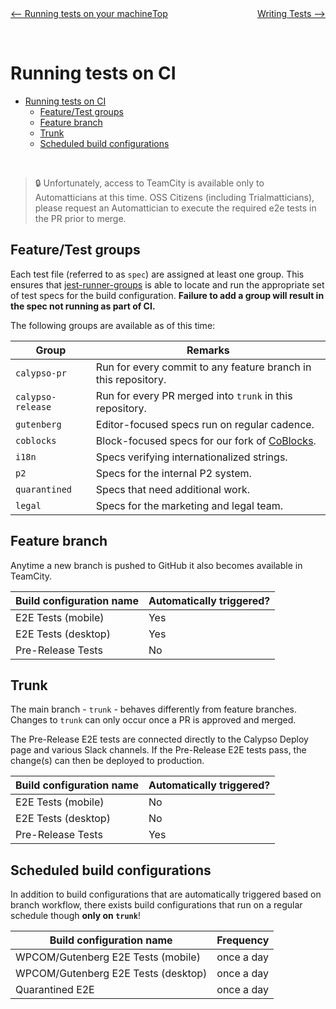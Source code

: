 <div style="width: 45%; float:left" align="left"><a href="./tests_local.md"><-- Running tests on your machine</a> </div>
<div style="width: 5%; float:left" align="center"><a href="./../README.md">Top</a></div>
<div style="width: 45%; float:right"align="right"><a href="./writing_tests.md">Writing Tests --></a> </div>

<br><br>

# Running tests on CI

<!-- TOC -->

- [Running tests on CI](#running-tests-on-ci)
    - [Feature/Test groups](#featuretest-groups)
    - [Feature branch](#feature-branch)
    - [Trunk](#trunk)
    - [Scheduled build configurations](#scheduled-build-configurations)

<!-- /TOC -->

<br>

> :lock: Unfortunately, access to TeamCity is available only to Automatticians at this time. OSS Citizens (including Trialmatticians), please request an Automattician to execute the required e2e tests in the PR prior to merge.

## Feature/Test groups

Each test file (referred to as `spec`) are assigned at least one group.
This ensures that [jest-runner-groups](https://github.com/eugene-manuilov/jest-runner-groups) is able to locate and run the appropriate set of test specs for the build configuration. **Failure to add a group will result in the spec not running as part of CI.**

The following groups are available as of this time:

| Group             | Remarks                                                                                  |
| ----------------- | ---------------------------------------------------------------------------------------- |
| `calypso-pr`      | Run for every commit to any feature branch in this repository.                           |
| `calypso-release` | Run for every PR merged into `trunk` in this repository.                                 |
| `gutenberg`       | Editor-focused specs run on regular cadence.                                             |
| `coblocks`        | Block-focused specs for our fork of [CoBlocks](https://wordpress.org/plugins/coblocks/). |
| `i18n`            | Specs verifying internationalized strings.                                               |
| `p2`              | Specs for the internal P2 system.                                                        |
| `quarantined`     | Specs that need additional work.                                                         |
| `legal`           | Specs for the marketing and legal team.         

## Feature branch

Anytime a new branch is pushed to GitHub it also becomes available in TeamCity.

| Build configuration name | Automatically triggered? |
| ------------------------ | ------------------------ |
| E2E Tests (mobile)       | Yes                      |
| E2E Tests (desktop)      | Yes                      |
| Pre-Release Tests        | No                       |


## Trunk

The main branch - `trunk` - behaves differently from feature branches. Changes to `trunk` can only occur once a PR is approved and merged.

The Pre-Release E2E tests are connected directly to the Calypso Deploy page and various Slack channels. If the Pre-Release E2E tests pass, the change(s) can then be deployed to production.

| Build configuration name | Automatically triggered? |
| ------------------------ | ------------------------ |
| E2E Tests (mobile)       | No                       |
| E2E Tests (desktop)      | No                       |
| Pre-Release Tests        | Yes                      |

## Scheduled build configurations

In addition to build configurations that are automatically triggered based on branch workflow, there exists build configurations that run on a regular schedule though **only on `trunk`**!

| Build configuration name            | Frequency  |
| ----------------------------------- | ---------- |
| WPCOM/Gutenberg E2E Tests (mobile)  | once a day |
| WPCOM/Gutenberg E2E Tests (desktop) | once a day |
| Quarantined E2E                     | once a day |
